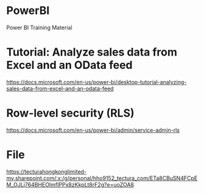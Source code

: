 # PowerBI
Power BI Training Material

# Tutorial: Analyze sales data from Excel and an OData feed
https://docs.microsoft.com/en-us/power-bi/desktop-tutorial-analyzing-sales-data-from-excel-and-an-odata-feed

# Row-level security (RLS)
https://docs.microsoft.com/en-us/power-bi/admin/service-admin-rls

# File 
https://tecturahongkonglimited-my.sharepoint.com/:x:/g/personal/hho9152_tectura_com/ETa8CBuSN4FCpEM_OJLj764BHEOImfIPPx8zKkpLt8rF2g?e=uoZOA8
